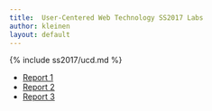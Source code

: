 ```yaml
---
title:  User-Centered Web Technology SS2017 Labs
author: kleinen
layout: default
---
```

{% include ss2017/ucd.md %}

* [Report 1](report-1/)
* [Report 2](report-2/)
* [Report 3](report-3/)
